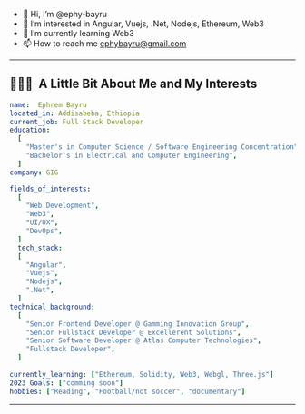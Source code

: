 - 👋 Hi, I’m @ephy-bayru
- 👀 I’m interested in Angular, Vuejs, .Net, Nodejs, Ethereum, Web3
- 🌱 I’m currently learning Web3
- 📫 How to reach me ephybayru@gmail.com


---

<h2> 👨🏻‍💻 &nbsp;A Little Bit About Me and My Interests</h2>

```yaml
name:  Ephrem Bayru
located_in: Addisabeba, Ethiopia
current_job: Full Stack Developer
education:
  [
    "Master's in Computer Science / Software Engineering Concentration",
    "Bachelor's in Electrical and Computer Engineering",
  ]
company: GIG

fields_of_interests:
  [
    "Web Development",
    "Web3",
    "UI/UX",
    "DevOps",
  ]
  tech_stack:
  [
    "Angular",
    "Vuejs",
    "Nodejs",
    ".Net",
  ]
technical_background:
  [
    "Senior Frontend Developer @ Gamming Innovation Group",
    "Senior Fullstack Developer @ Excellerent Solutions",
    "Senior Software Developer @ Atlas Computer Technologies",
    "Fullstack Developer",
  ]
  
currently_learning: ["Ethereum, Solidity, Web3, Webgl, Three.js"]
2023 Goals: ["comming soon"]
hobbies: ["Reading", "Football/not soccer", "documentary"]
```
  
---  


